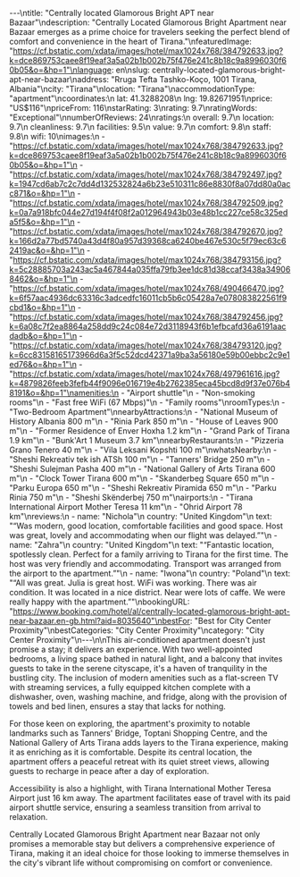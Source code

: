 ---\ntitle: "Centrally located Glamorous Bright APT near Bazaar"\ndescription: "Centrally Located Glamorous Bright Apartment near Bazaar emerges as a prime choice for travelers seeking the perfect blend of comfort and convenience in the heart of Tirana."\nfeaturedImage: "https://cf.bstatic.com/xdata/images/hotel/max1024x768/384792633.jpg?k=dce869753caee8f19eaf3a5a02b1b002b75f476e241c8b18c9a8996030f60b05&o=&hp=1"\nlanguage: en\nslug: centrally-located-glamorous-bright-apt-near-bazaar\naddress: "Rruga Tefta Tashko-Koço, 1001 Tirana, Albania"\ncity: "Tirana"\nlocation: "Tirana"\naccommodationType: "apartment"\ncoordinates:\n  lat: 41.3288208\n  lng: 19.82671951\nprice: "US$116"\npriceFrom: 116\nstarRating: 3\nrating: 9.7\nratingWords: "Exceptional"\nnumberOfReviews: 24\nratings:\n  overall: 9.7\n  location: 9.7\n  cleanliness: 9.7\n  facilities: 9.5\n  value: 9.7\n  comfort: 9.8\n  staff: 9.8\n  wifi: 10\nimages:\n  - "https://cf.bstatic.com/xdata/images/hotel/max1024x768/384792633.jpg?k=dce869753caee8f19eaf3a5a02b1b002b75f476e241c8b18c9a8996030f60b05&o=&hp=1"\n  - "https://cf.bstatic.com/xdata/images/hotel/max1024x768/384792497.jpg?k=1947cd6ab7c2c7dd4d132532824a6b23e510311c86e8830f8a07dd80a0acc871&o=&hp=1"\n  - "https://cf.bstatic.com/xdata/images/hotel/max1024x768/384792509.jpg?k=0a7a918bfc044e27d194f4f08f2a012964943b03e48b1cc227ce58c325eda5f5&o=&hp=1"\n  - "https://cf.bstatic.com/xdata/images/hotel/max1024x768/384792670.jpg?k=166d2a77bd5740a43d4f80a957d39368ca6240be467e530c5f79ec63c62419ac&o=&hp=1"\n  - "https://cf.bstatic.com/xdata/images/hotel/max1024x768/384793156.jpg?k=5c28885703a243ac5a467844a035ffa79fb3ee1dc81d38ccaf3438a349068462&o=&hp=1"\n  - "https://cf.bstatic.com/xdata/images/hotel/max1024x768/490466470.jpg?k=6f57aac4936dc63316c3adcedfc16011cb5b6c05428a7e078083822561f9cbd1&o=&hp=1"\n  - "https://cf.bstatic.com/xdata/images/hotel/max1024x768/384792456.jpg?k=6a08c7f2ea8864a258dd9c24c084e72d3118943f6b1efbcafd36a6191aacdadb&o=&hp=1"\n  - "https://cf.bstatic.com/xdata/images/hotel/max1024x768/384793120.jpg?k=6cc83158165173966d6a3f5c52dcd42371a9ba3a56180e59b00ebbc2c9e1ed76&o=&hp=1"\n  - "https://cf.bstatic.com/xdata/images/hotel/max1024x768/497961616.jpg?k=4879826feeb3fefb44f9096e016719e4b2762385eca45bcd8d9f37e076b48191&o=&hp=1"\namenities:\n  - "Airport shuttle"\n  - "Non-smoking rooms"\n  - "Fast free WiFi (67 Mbps)"\n  - "Family rooms"\nroomTypes:\n  - "Two-Bedroom Apartment"\nnearbyAttractions:\n  - "National Museum of History Albania 800 m"\n  - "Rinia Park 850 m"\n  - "House of Leaves 900 m"\n  - "Former Residence of Enver Hoxha 1.2 km"\n  - "Grand Park of Tirana 1.9 km"\n  - "Bunk'Art 1 Museum 3.7 km"\nnearbyRestaurants:\n  - "Pizzeria Grano Tenero 40 m"\n  - "Vila Leksani Kopshti 100 m"\nwhatsNearby:\n  - "Sheshi Rekreativ tek ish ATSh 100 m"\n  - "Tanners' Bridge 250 m"\n  - "Sheshi Sulejman Pasha 400 m"\n  - "National Gallery of Arts Tirana 600 m"\n  - "Clock Tower Tirana 600 m"\n  - "Skanderbeg Square 650 m"\n  - "Parku Europa 650 m"\n  - "Sheshi Rekreativ Piramida 650 m"\n  - "Parku Rinia 750 m"\n  - "Sheshi Skënderbej 750 m"\nairports:\n  - "Tirana International Airport Mother Teresa 11 km"\n  - "Ohrid Airport 78 km"\nreviews:\n  - name: "Nichola"\n    country: "United Kingdom"\n    text: "“Was modern, good location, comfortable facilities and good space. Host was great, lovely and accommodating when our flight was delayed.”"\n  - name: "Zahra"\n    country: "United Kingdom"\n    text: "“Fantastic location, spotlessly clean. Perfect for a family arriving to Tirana for the first time. The host was very friendly and accommodating. Transport was arranged from the airport to the apartment.”"\n  - name: "Iwona"\n    country: "Poland"\n    text: "“All was great. Julia is great host. WiFi was working. There was air condition. It was located in a nice district. Near were lots of caffe. We were really happy with the apartment.”"\nbookingURL: "https://www.booking.com/hotel/al/centrally-located-glamorous-bright-apt-near-bazaar.en-gb.html?aid=8035640"\nbestFor: "Best for City Center Proximity"\nbestCategories: "City Center Proximity"\ncategory: "City Center Proximity"\n---\n\nThis air-conditioned apartment doesn't just promise a stay; it delivers an experience. With two well-appointed bedrooms, a living space bathed in natural light, and a balcony that invites guests to take in the serene cityscape, it's a haven of tranquility in the bustling city. The inclusion of modern amenities such as a flat-screen TV with streaming services, a fully equipped kitchen complete with a dishwasher, oven, washing machine, and fridge, along with the provision of towels and bed linen, ensures a stay that lacks for nothing.

For those keen on exploring, the apartment's proximity to notable landmarks such as Tanners' Bridge, Toptani Shopping Centre, and the National Gallery of Arts Tirana adds layers to the Tirana experience, making it as enriching as it is comfortable. Despite its central location, the apartment offers a peaceful retreat with its quiet street views, allowing guests to recharge in peace after a day of exploration.

Accessibility is also a highlight, with Tirana International Mother Teresa Airport just 16 km away. The apartment facilitates ease of travel with its paid airport shuttle service, ensuring a seamless transition from arrival to relaxation.

Centrally Located Glamorous Bright Apartment near Bazaar not only promises a memorable stay but delivers a comprehensive experience of Tirana, making it an ideal choice for those looking to immerse themselves in the city's vibrant life without compromising on comfort or convenience.